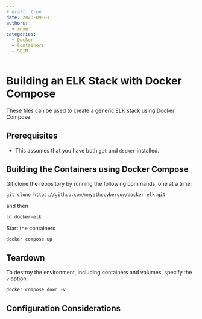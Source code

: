 ```yaml
---
# draft: true
date: 2023-09-01
authors:
  - mnye
categories:
  - Docker
  - Containers
  - SEIM
---
```


# Building an ELK Stack with Docker Compose

These files can be used to create a generic ELK stack using Docker Compose.

## Prerequisites

- This assumes that you have both `git` and `docker` installed.

## Building the Containers using Docker Compose

Git clone the repository by running the following commands, one at a time:

```
git clone https://github.com/mnyethecyberguy/docker-elk.git
```
and then

```
cd docker-elk
```
Start the containers

```
docker compose up
```

## Teardown

To destroy the environment, including containers and volumes, specify the `-v` option:

```
docker compose down -v
```

## Configuration Considerations



